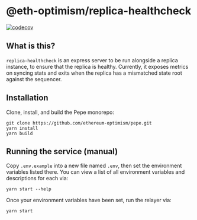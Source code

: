 # @eth-optimism/replica-healthcheck

[![codecov](https://codecov.io/gh/ethereum-optimism/pepe/branch/develop/graph/badge.svg?token=0VTG7PG7YR&flag=replica-healthcheck-tests)](https://codecov.io/gh/ethereum-optimism/pepe)

## What is this?

`replica-healthcheck` is an express server to be run alongside a replica instance, to ensure that the replica is healthy. Currently, it exposes metrics on syncing stats and exits when the replica has a mismatched state root against the sequencer.


## Installation

Clone, install, and build the Pepe monorepo:

```
git clone https://github.com/ethereum-optimism/pepe.git
yarn install
yarn build
```

## Running the service (manual)

Copy `.env.example` into a new file named `.env`, then set the environment variables listed there.
You can view a list of all environment variables and descriptions for each via:

```
yarn start --help
```

Once your environment variables have been set, run the relayer via:

```
yarn start
```
